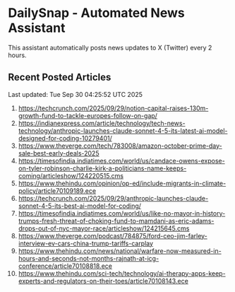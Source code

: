 # DailySnap - Automated News Assistant

This assistant automatically posts news updates to X (Twitter) every 2 hours.

## Recent Posted Articles

Last updated: Tue Sep 30 04:25:52 UTC 2025

1. https://techcrunch.com/2025/09/29/notion-capital-raises-130m-growth-fund-to-tackle-europes-follow-on-gap/
2. https://indianexpress.com/article/technology/tech-news-technology/anthropic-launches-claude-sonnet-4-5-its-latest-ai-model-designed-for-coding-10279401/
3. https://www.theverge.com/tech/783008/amazon-october-prime-day-sale-best-early-deals-2025
4. https://timesofindia.indiatimes.com/world/us/candace-owens-expose-on-tyler-robinson-charlie-kirk-a-politicians-name-keeps-coming/articleshow/124220515.cms
5. https://www.thehindu.com/opinion/op-ed/include-migrants-in-climate-policy/article70109189.ece
6. https://techcrunch.com/2025/09/29/anthropic-launches-claude-sonnet-4-5-its-best-ai-model-for-coding/
7. https://timesofindia.indiatimes.com/world/us/like-no-mayor-in-history-trumps-fresh-threat-of-choking-fund-to-mamdani-as-eric-adams-drops-out-of-nyc-mayor-race/articleshow/124215645.cms
8. https://www.theverge.com/podcast/784875/ford-ceo-jim-farley-interview-ev-cars-china-trump-tariffs-carplay
9. https://www.thehindu.com/news/national/warfare-now-measured-in-hours-and-seconds-not-months-rajnath-at-icg-conference/article70108818.ece
10. https://www.thehindu.com/sci-tech/technology/ai-therapy-apps-keep-experts-and-regulators-on-their-toes/article70108143.ece

